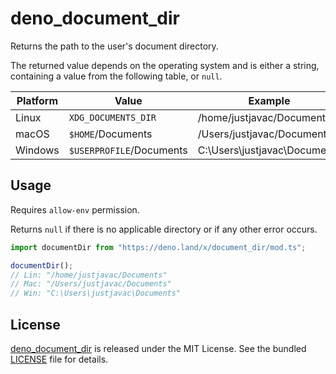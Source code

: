 # deno_document_dir

Returns the path to the user's document directory.

The returned value depends on the operating system and is either a string,
containing a value from the following table, or `null`.

| Platform | Value                    | Example                      |
| -------- | ------------------------ | ---------------------------- |
| Linux    | `XDG_DOCUMENTS_DIR`      | /home/justjavac/Documents    |
| macOS    | `$HOME`/Documents        | /Users/justjavac/Documents   |
| Windows  | `$USERPROFILE`/Documents | C:\Users\justjavac\Documents |

## Usage

Requires `allow-env` permission.

Returns `null` if there is no applicable directory or if any other error occurs.

```ts
import documentDir from "https://deno.land/x/document_dir/mod.ts";

documentDir();
// Lin: "/home/justjavac/Documents"
// Mac: "/Users/justjavac/Documents"
// Win: "C:\Users\justjavac\Documents"
```

## License

[deno_document_dir](https://github.com/justjavac/deno_document_dir) is released
under the MIT License. See the bundled [LICENSE](./LICENSE) file for details.
